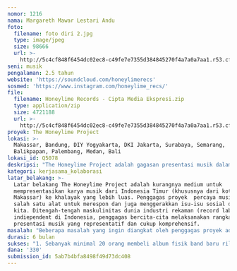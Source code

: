 ```yaml
---
nomor: 1216
nama: Margareth Mawar Lestari Andu
foto:
  filename: foto diri 2.jpg
  type: image/jpeg
  size: 98666
  url: >-
    http://5c4cf848f6454dc02ec8-c49fe7e7355d384845270f4a7a0a7aa1.r53.cf2.rackcdn.com/406e8970-4ed3-4127-94b7-e012857999bf/foto%20diri%202.jpg
seni: musik
pengalaman: 2.5 tahun
website: 'https://soundcloud.com/honeylimerecs'
sosmed: 'https://www.instagram.com/honeylime_recs/'
file:
  filename: Honeylime Records - Cipta Media Ekspresi.zip
  type: application/zip
  size: 4721188
  url: >-
    http://5c4cf848f6454dc02ec8-c49fe7e7355d384845270f4a7a0a7aa1.r53.cf2.rackcdn.com/475deb3b-86e1-424c-a253-13c0e9039594/Honeylime%20Records%20-%20Cipta%20Media%20Ekspresi.zip
proyek: The Honeylime Project
lokasi: >-
  Makassar, Bandung, DIY Yogyakarta, DKI Jakarta, Surabaya, Semarang,
  Balikpapan, Palembang, Medan, Bali
lokasi_id: Q5078
deskripsi: "The Honeylime Project adalah gagasan presentasi musik dalam 3 babak:\r\n1. Babak pembuka: Perilisan full album 1 band produktif asal Makassar dengan literasi sebagai tema besarnya.\r\n2. Honeylime Tour: tur 2 band rilisan Honeylime Records asal Makassar.\r\n3. Babak penutup: Honeylime Fest yang berlangsung di kota Makassar (pameran dokumentasi Honeylime Tour, talkshow, konser musik band-band rilisan Honeylime Records dan band dari luar kota Makassar)."
kategori: kerjasama_kolaborasi
latar_belakang: >-
  Latar belakang The Honeylime Project adalah kurangnya medium untuk
  mempresentasikan karya musik dari Indonesia Timur (khususnya dari kota
  Makassar) ke khalayak yang lebih luas. Penggagas proyek  percaya musik adalah
  salah satu alat untuk merespon dan juga menggerakkan isu-isu sosial di sekitar
  kita. Ditengah-tengah maskulinitas dunia industri rekaman (record label)
  indiependent di Indonesia, penggagas bercita-cita melaksanakan rangkaian
  presentasi musik yang representatif dan cukup komprehensif.
masalah: "Beberapa masalah yang ingin diangkat oleh penggagas proyek adalah sebagai berikut:\r\n1. Tidak banyaknya peran perempuan dalam industri rekaman (record label) indiependent di Indonesia.\r\n2. Penyebarluasan gagasan penghidupan yang berkelanjutan, literasi, dan hak asasi manusia  dari band-band rilisan Honeylime Records.\r\n3. Mengenalkan potensi musik dari Indonesia Timur, khususnya dari kota Makassar, kepada khalayak yang lebih luas."
durasi: 6 bulan
sukses: "1. Sebanyak minimal 20 orang membeli album fisik band baru rilisan Honeylime Records.\r\n2. Sebanyak minimal 20 orang hadir di setiap kota tempat Honeylime Records melaksanakan tur.\r\n3. Sebanyak minimal 20 orang hadir di babak penutup proyek ini, yaitu Honeylime Festival.\r\n4. Adanya pendokumentasian Honeylime Tour yang dapat diakses publik secara gratis.\r\n5. Adanya perilisan tulisan terkait musik di kota Makassar yang dapat diakses publik secara gratis.\r\n6. Adanya eksposure di minimal 2 media terkait The Honeylime Project (babak pembuka, tur, dan babak penutup)."
dana: '330'
submission_id: 5ab7b4bfa8498f49d73dc408
---
```

